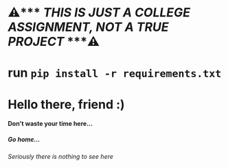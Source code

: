 # ⚠️*** *THIS IS JUST A COLLEGE ASSIGNMENT, NOT A TRUE PROJECT* ***⚠️ 

# run ```pip install -r requirements.txt```

# Hello there, friend :)
#### Don't waste your time here...
##### Go home...
###### Seriously there is nothing to see here
